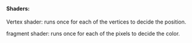 #### Shaders:
Vertex shader: runs once for each of the vertices to decide the position.

fragment shader: runs once for each of the pixels to decide the color.